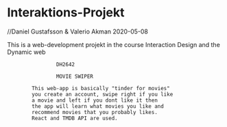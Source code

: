 # Interaktions-Projekt
//Daniel Gustafsson & Valerio Akman
2020-05-08

This is a web-development projekt in the course Interaction Design and the Dynamic web

					DH2642

					MOVIE SWIPER
			
			This web-app is basically "tinder for movies"
			you create an account, swipe right if you like
			a movie and left if you dont like it then 
			the app will learn what movies you like and
			recommend movies that you probably likes.
			React and TMDB API are used.
			
